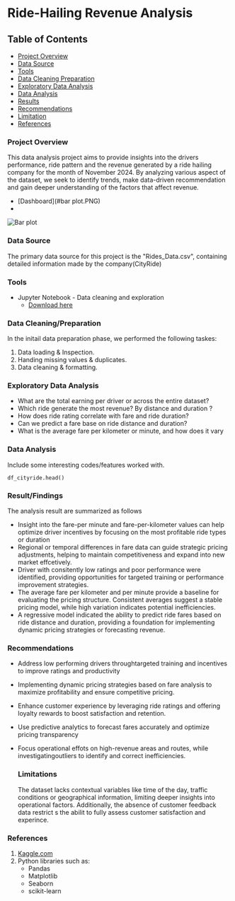 # Ride-Hailing Revenue Analysis

## Table of Contents
- [Project Overview](#project-overview)
- [Data Source](#data-source)
- [Tools](#tools)
- [Data Cleaning Preparation](#data-cleaning-preparation)
- [Exploratory Data Analysis](#exploratory-data-analysis)
- [Data Analysis](#data-analysis)
- [Results](#results)
- [Recommendations](#recommendations)
- [Limitation](#limitations)
- [References](#references)

### Project Overview


This data analysis project aims to provide insights into the drivers performance, ride pattern and the revenue generated by a ride hailing company for the month of November 2024. By analyzing various aspect of the dataset, we seek to identify trends, make data-driven recommendation and gain deeper understanding of the factors that affect revenue.

- [Dashboard](#bar plot.PNG)
- 
![Bar plot](https://github.com/user-attachments/assets/ea652baf-4901-4a0f-b138-0844b511770f)



### Data Source
The primary data source for this project is the "Rides_Data.csv", containing detailed information made by the company(CityRide)

### Tools
- Jupyter Notebook - Data cleaning and exploration
  - [Download here](https://jupyter.org)


### Data Cleaning/Preparation
In the initail data preparation phase, we performed the following taskes:
1. Data loading & Inspection.
2. Handing missing values & duplicates.
3. Data cleaning & formatting.


### Exploratory Data Analysis
- What are the total earning per driver or across the entire dataset?
- Which ride generate the most revenue? By distance and duration ?
- How does ride rating correlate with fare and ride duration?
- Can we predict a fare base on ride distance and duration?
- What is the average fare per kilometer or minute, and how does it vary


### Data Analysis
Include some interesting codes/features worked with.

```jupyter notebook
df_cityride.head()
```

### Result/Findings
The analysis result are summarized as follows
- Insight into the fare-per minute and fare-per-kilometer values can help optimize driver incentives by focusing on the most profitable ride types or duration
- Regional or temporal differences in fare data can guide strategic pricing adjustments, helping to maintain competitiveness and expand into new market effcetively.
- Driver with consitently low ratings and poor performance were identified, providing opportunities for targeted training or performance improvement strategies.
- The average fare per kilometer and per minute provide a baseline for evaluating the pricing structure. Consistent averages suggest a stable pricing model, while high variation indicates potential inefficiencies.
- A regressive model indicated the ability to predict ride fares based on ride distance and duration, providing a foundation for implementing dynamic pricing strategies or forecasting revenue. 


### Recommendations

- Address low performing drivers throughtargeted training and incentives to improve ratings and productivity
- Implementing dynamic pricing strategies based on fare analysis to maximize profitability and ensure competitive pricing.
- Enhance customer experience by leveraging ride ratings and offering loyalty rewards to boost satisfaction and retention.
- Use predictive analytics to forecast fares accurately and optimize pricing transparency
- Focus operational effots on high-revenue areas and routes, while investigatingoutliers to identify and correct inefficiencies.


  ### Limitations
  The dataset lacks contextual variables like time of the day, traffic conditions or geographical information, limiting deeper insights into operational factors. Additionally, the absence of customer feedback data restrict s the abilit to fully assess customer satisfaction and experince.


### References
1. [Kaggle.com](https://www.kaggle.com/datasets/rishabhrajsharma/cityride-dataset-rides-data-drivers-data?resource=download&select=Rides_Data.csv)
2. Python libraries such as:
   - Pandas
   - Matplotlib
   - Seaborn
   - scikit-learn

  
